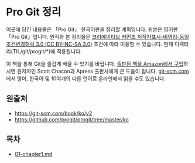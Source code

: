 # Pro Git 정리

이곳에 담긴 내용물은 「Pro Git」 한국어판을 정리할 계획입니다. 원본은 영어판 「Pro Git」입니다. 원작과
본 정리물은 [크리에이티브 커먼즈 저작자표시-비영리-동일조건변경허락 3.0 (CC BY-NC-SA
3.0)](https://creativecommons.org/licenses/by-nc-sa/3.0/) 조건에 따라 이용할 수
있습니다. 현재 디렉터리(TIL/git/progit/*)에 적용됩니다. 

이 책을 통해 Git을 즐겁게 배울 수 있기를 바랍니다. [출판된 책을 Amazon에서 구입](http://tinyurl.com/amazonprogit)하시면
원저자인 Scott Chacon과 Apress 출판사에게 큰 도움이 됩니다.
[git-scm.com](http://git-scm.com/book/)에서 영어, 한국어 및 10여개의 다른 언어로 온라인에서
읽을 수도 있습니다.

## 원출처

* https://git-scm.com/book/ko/v2
* https://github.com/progit/progit/tree/master/ko 

## 목차

* [01-chapter1.md](01-chapter1.md)
